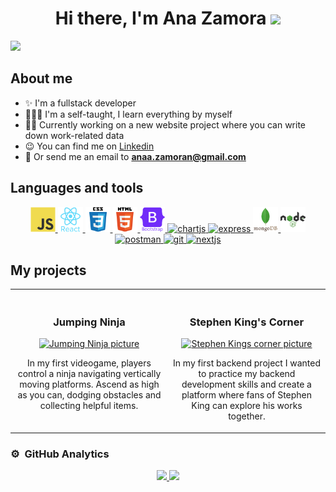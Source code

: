 <div align="center">
  <h1 align="center">Hi there, I'm Ana Zamora <img src="https://media.giphy.com/media/hvRJCLFzcasrR4ia7z/giphy.gif" width="35"></h1>
</div>
<img src="https://res.cloudinary.com/dv7nx2bxb/image/upload/v1715514215/occjntrvwlpz2jnamsjl.png">


## About me
- ✨ I'm a fullstack developer
- 🙋🏻‍♀️ I'm a self-taught, I learn everything by myself
- 💪🏻 Currently working on a new website project where you can write down work-related data
- 😉 You can find me on [Linkedin](https://www.linkedin.com/in/ana-zamora-narvaez/)
- 📩 Or send me an email to **anaa.zamoran@gmail.com**


## Languages and tools

<p align="center"> 
   <a href="https://developer.mozilla.org/en-US/docs/Web/JavaScript" target="_blank" rel="noreferrer"> <img src="https://raw.githubusercontent.com/devicons/devicon/master/icons/javascript/javascript-original.svg" alt="javascript" width="40" height="40"/> </a> 
    <a href="https://reactjs.org/" target="_blank" rel="noreferrer"> <img src="https://raw.githubusercontent.com/devicons/devicon/master/icons/react/react-original-wordmark.svg" alt="react" width="40" height="40"/> </a> 
    <a href="https://www.w3schools.com/css/" target="_blank" rel="noreferrer"> <img src="https://raw.githubusercontent.com/devicons/devicon/master/icons/css3/css3-original-wordmark.svg" alt="css3" width="40" height="40"/> </a> 
  <a href="https://www.w3.org/html/" target="_blank" rel="noreferrer"> <img src="https://raw.githubusercontent.com/devicons/devicon/master/icons/html5/html5-original-wordmark.svg" alt="html5" width="40" height="40"/> </a> 
  <a href="https://getbootstrap.com" target="_blank" rel="noreferrer"> <img src="https://raw.githubusercontent.com/devicons/devicon/master/icons/bootstrap/bootstrap-plain-wordmark.svg" alt="bootstrap" width="40" height="40"/> </a> 
  <a href="https://www.chartjs.org" target="_blank" rel="noreferrer"> <img src="https://www.chartjs.org/media/logo-title.svg" alt="chartjs" width="40" height="40"/> </a>
  <a href="https://expressjs.com" target="_blank" rel="noreferrer"> <img src="https://wsofter.ru/wp-content/uploads/2017/12/node-express.png" alt="express" width="40" height="40"/> </a> 
  <a href="https://www.mongodb.com/" target="_blank" rel="noreferrer"> <img src="https://raw.githubusercontent.com/devicons/devicon/master/icons/mongodb/mongodb-original-wordmark.svg" alt="mongodb" width="40" height="40"/> </a> 
  <a href="https://nodejs.org" target="_blank" rel="noreferrer"> <img src="https://raw.githubusercontent.com/devicons/devicon/master/icons/nodejs/nodejs-original-wordmark.svg" alt="nodejs" width="40" height="40"/> </a> 
    <a href="https://postman.com" target="_blank" rel="noreferrer"> <img src="https://www.vectorlogo.zone/logos/getpostman/getpostman-icon.svg" alt="postman" width="40" height="40"/> </a> 
     <a href="https://git-scm.com/" target="_blank" rel="noreferrer"> <img src="https://www.vectorlogo.zone/logos/git-scm/git-scm-icon.svg" alt="git" width="40" height="40"/> </a> 
   <a href="https://nextjs.org/" target="_blank" rel="noreferrer"> <img src="https://d2nir1j4sou8ez.cloudfront.net/wp-content/uploads/2021/12/nextjs-boilerplate-logo.png" alt="nextjs" width="40" height="40"/></a> 
</p>


## My projects

<table>
<tr>
<td width="50%">
<h3 align="center">Jumping Ninja</h3>
<div align="center">
<a href="https://anaazamoraa.github.io/jumpingNinja/" target="_blank"><img src="https://res.cloudinary.com/dv7nx2bxb/image/upload/v1715597995/eojyhui4llaao8caox1z.png" width="400" alt="Jumping Ninja picture"></a>
<br>
<p>In my first videogame, players control a ninja navigating vertically moving platforms. Ascend as high as you can, dodging obstacles and collecting helpful items.</p>
</div>
                                                                                      
</td>

<td width="50%">
               <br>
<h3 align="center">Stephen King's Corner</h3>
<div align="center">                                       
<a href="https://stephen-kings-corner.fly.dev/" target="_blank"><img src="https://res.cloudinary.com/dv7nx2bxb/image/upload/v1715597995/vf9ksaignnxodedl5zh9.png" width="400" alt="Stephen Kings corner picture"></a>
<br>
</p>In my first backend project I wanted to practice my backend development skills and create a platform where fans of Stephen King can explore his works together.</p>
</div>                                                             
</table>                                                                                 
</div>


### ⚙️ &nbsp;GitHub Analytics

<p align="center">
<a href="https://github.com/AnaaZamoraa">
  <img height="150em" src="https://github-readme-stats-eight-theta.vercel.app/api?username=AnaaZamoraa&show_icons=true&theme=radical&include_all_commits=true&count_private=true"/>
  <img height="150em" src="https://github-readme-stats-eight-theta.vercel.app/api/top-langs/?username=AnaaZamoraa&layout=compact&langs_count=8&theme=radical"/>
</a>
</p>
